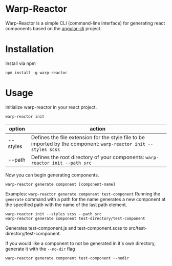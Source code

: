 # Warp-Reactor

Warp-Reactor is a simple CLI (command-line interface) for generating react components based on the [angular-cli](https://github.com/angular/angular-cli) project.

# Installation

Install via npm

`npm install -g warp-reactor`

# Usage
Initialize warp-reactor in your react project.

`warp-reactor init`

|  option  |  action   |
|----------|----------|
|\-\-styles | Defines the file extension for the style file to be imported by the component: `warp-reactor init --styles scss`|
|\-\-path   | Defines the root directory of your components: `warp-reactor init --path src`|

Now you can begin generating components.

`warp-reactor generate component [component-name]`

Examples: 
`warp-reactor generate component test-component`
Running the `generate` command with a path for the name generates a new component at the specified path with the name of the last path element.

```
warp-reactor init --styles scss --path src
warp-reactor generate component test-directory/test-component
```
Generates test-component.js and test-component.scss to src/test-directory/test-component.

If you would like a component to not be generated in it's own directory, generate it with the `--no-dir` flag

`warp-reactor generate component test-component --nodir`
